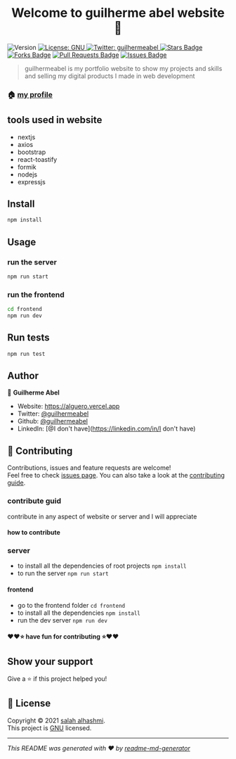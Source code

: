 <h1 align="center">Welcome to guilherme abel website 👋</h1>
<p>
  <img alt="Version" src="https://img.shields.io/badge/version-1.0.0-blue.svg?cacheSeconds=2592000" />
  <a href="https://github.com/guilhermeabel99/guilhermeabel.tk/blob/main/LICENSE" target="_blank">
    <img alt="License: GNU" src="https://img.shields.io/badge/License-GNU-yellow.svg" />
  </a>
  <a href="https://twitter.com/guilhermeabel99" target="_blank">
    <img alt="Twitter: guilhermeabel" src="https://img.shields.io/twitter/follow/alhashmis1.svg?style=social" />
  </a>
  <a href="https://github.com/abhisheknaiidu/awesome-github-profile-readme/stargazers"><img src="https://img.shields.io/github/stars/alguerocode/website" alt="Stars Badge"/></a>
<a href="https://github.com/abhisheknaiidu/awesome-github-profile-readme/network/members"><img src="https://img.shields.io/github/forks/alguerocode/website" alt="Forks Badge"/></a>
<a href="https://github.com/abhisheknaiidu/awesome-github-profile-readme/pulls"><img src="https://img.shields.io/github/issues-pr/alguerocode/website" alt="Pull Requests Badge"/></a>
<a href="https://github.com/abhisheknaiidu/awesome-github-profile-readme/issues"><img src="https://img.shields.io/github/issues/alguerocode/website" alt="Issues Badge"/></a>


</p>

> guilhermeabel is my portfolio website to show my projects and skills and selling my digital products I made in web development

### 🏠 [my profile](https://github.com/guilhermeabel99)


## tools used in website
- nextjs
- axios
- bootstrap
- react-toastify
- formik
- nodejs
- expressjs

## Install

```sh
npm install
```

## Usage

### run the server
```sh
npm run start
```
### run the frontend
```sh
cd frontend
npm run dev
```
## Run tests

```sh
npm run test
```

## Author

👤 **Guilherme Abel**

* Website: https://alguero.vercel.app
* Twitter: [@guilhermeabel](https://twitter.com/guilhermeabel99)
* Github: [@guilhermeabel](https://github.com/guilhermeabel99)
* LinkedIn: [@I don't have](https://linkedin.com/in/I don't have)

## 🤝 Contributing

Contributions, issues and feature requests are welcome!<br />Feel free to check [issues page](https://github.com/guilhermeabel99/alguero.tk/issues). You can also take a look at the [contributing guide](ssh://git@github.com/guilhermeabel99/website/blob/master/CONTRIBUTING.md).

### contribute guid
contribute in any aspect of website or server and I will appreciate

#### how to contribute

### server
- to install all the dependencies of root projects `npm install`
- to run the server `npm run start`
#### frontend
- go to the frontend folder `cd frontend`
- to install all the dependencies `npm install`
- run the dev server `npm run dev`
#### ❤️❤️⭐️ have fun for contributing ⭐️❤️❤️
## Show your support

Give a ⭐️ if this project helped you!

## 📝 License

Copyright © 2021 [salah alhashmi](https://github.com/guilhermeabel99).<br />
This project is [GNU](https://github.com/alguerocode/guilhermeabel99.tk/blob/main/LICENSE) licensed.

***
_This README was generated with ❤️ by [readme-md-generator](https://github.com/kefranabg/readme-md-generator)_
